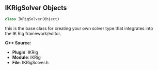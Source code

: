 ## IKRigSolver Objects

```python
class IKRigSolver(Object)
```

this is the base class for creating your own solver type that integrates into the IK Rig framework/editor.

**C++ Source:**

- **Plugin**: IKRig
- **Module**: IKRig
- **File**: IKRigSolver.h

<a id="unreal.IKRig_BodyMover"></a>